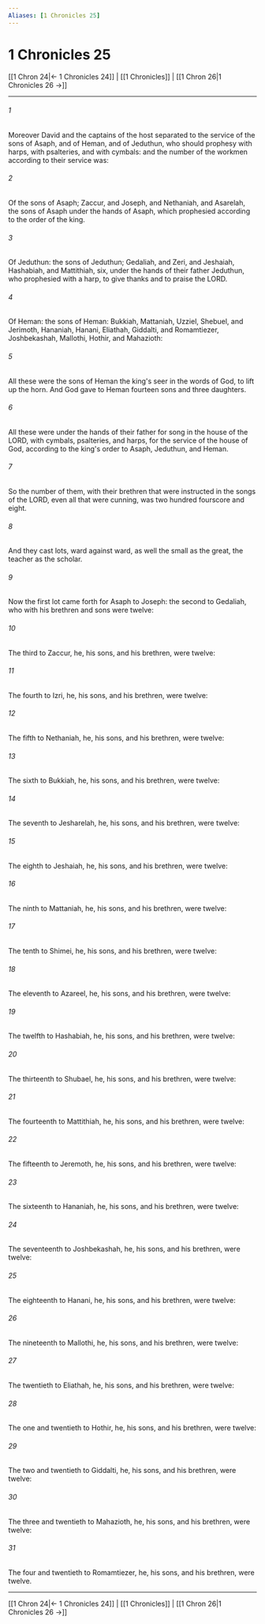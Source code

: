 ```yaml
---
Aliases: [1 Chronicles 25]
---
```

# 1 Chronicles 25

[[1 Chron 24|← 1 Chronicles 24]] | [[1 Chronicles]] | [[1 Chron 26|1 Chronicles 26 →]]
***



###### 1 
Moreover David and the captains of the host separated to the service of the sons of Asaph, and of Heman, and of Jeduthun, who should prophesy with harps, with psalteries, and with cymbals: and the number of the workmen according to their service was: 

###### 2 
Of the sons of Asaph; Zaccur, and Joseph, and Nethaniah, and Asarelah, the sons of Asaph under the hands of Asaph, which prophesied according to the order of the king. 

###### 3 
Of Jeduthun: the sons of Jeduthun; Gedaliah, and Zeri, and Jeshaiah, Hashabiah, and Mattithiah, six, under the hands of their father Jeduthun, who prophesied with a harp, to give thanks and to praise the LORD. 

###### 4 
Of Heman: the sons of Heman: Bukkiah, Mattaniah, Uzziel, Shebuel, and Jerimoth, Hananiah, Hanani, Eliathah, Giddalti, and Romamtiezer, Joshbekashah, Mallothi, Hothir, and Mahazioth: 

###### 5 
All these were the sons of Heman the king's seer in the words of God, to lift up the horn. And God gave to Heman fourteen sons and three daughters. 

###### 6 
All these were under the hands of their father for song in the house of the LORD, with cymbals, psalteries, and harps, for the service of the house of God, according to the king's order to Asaph, Jeduthun, and Heman. 

###### 7 
So the number of them, with their brethren that were instructed in the songs of the LORD, even all that were cunning, was two hundred fourscore and eight. 

###### 8 
And they cast lots, ward against ward, as well the small as the great, the teacher as the scholar. 

###### 9 
Now the first lot came forth for Asaph to Joseph: the second to Gedaliah, who with his brethren and sons were twelve: 

###### 10 
The third to Zaccur, he, his sons, and his brethren, were twelve: 

###### 11 
The fourth to Izri, he, his sons, and his brethren, were twelve: 

###### 12 
The fifth to Nethaniah, he, his sons, and his brethren, were twelve: 

###### 13 
The sixth to Bukkiah, he, his sons, and his brethren, were twelve: 

###### 14 
The seventh to Jesharelah, he, his sons, and his brethren, were twelve: 

###### 15 
The eighth to Jeshaiah, he, his sons, and his brethren, were twelve: 

###### 16 
The ninth to Mattaniah, he, his sons, and his brethren, were twelve: 

###### 17 
The tenth to Shimei, he, his sons, and his brethren, were twelve: 

###### 18 
The eleventh to Azareel, he, his sons, and his brethren, were twelve: 

###### 19 
The twelfth to Hashabiah, he, his sons, and his brethren, were twelve: 

###### 20 
The thirteenth to Shubael, he, his sons, and his brethren, were twelve: 

###### 21 
The fourteenth to Mattithiah, he, his sons, and his brethren, were twelve: 

###### 22 
The fifteenth to Jeremoth, he, his sons, and his brethren, were twelve: 

###### 23 
The sixteenth to Hananiah, he, his sons, and his brethren, were twelve: 

###### 24 
The seventeenth to Joshbekashah, he, his sons, and his brethren, were twelve: 

###### 25 
The eighteenth to Hanani, he, his sons, and his brethren, were twelve: 

###### 26 
The nineteenth to Mallothi, he, his sons, and his brethren, were twelve: 

###### 27 
The twentieth to Eliathah, he, his sons, and his brethren, were twelve: 

###### 28 
The one and twentieth to Hothir, he, his sons, and his brethren, were twelve: 

###### 29 
The two and twentieth to Giddalti, he, his sons, and his brethren, were twelve: 

###### 30 
The three and twentieth to Mahazioth, he, his sons, and his brethren, were twelve: 

###### 31 
The four and twentieth to Romamtiezer, he, his sons, and his brethren, were twelve.

***
[[1 Chron 24|← 1 Chronicles 24]] | [[1 Chronicles]] | [[1 Chron 26|1 Chronicles 26 →]]
